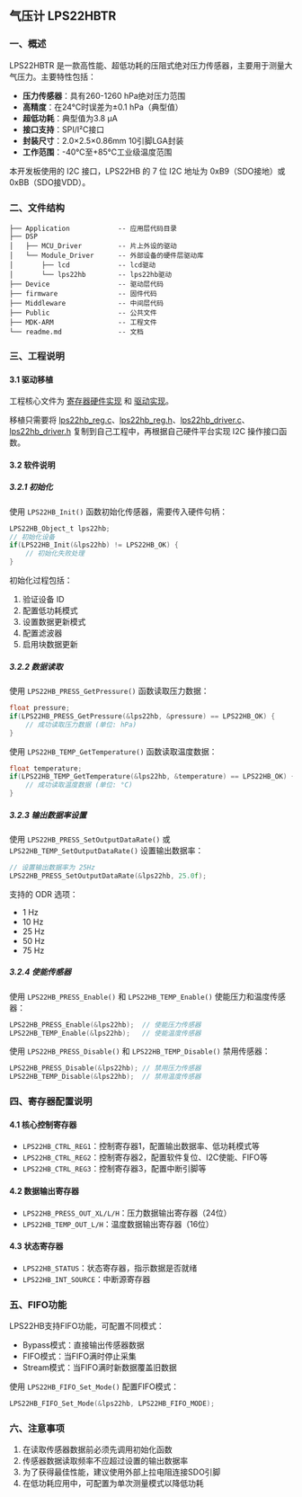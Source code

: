 ## 气压计 LPS22HBTR

### 一、概述

LPS22HBTR 是一款高性能、超低功耗的压阻式绝对压力传感器，主要用于测量大气压力。主要特性包括：

- **压力传感器**：具有260-1260 hPa绝对压力范围
- **高精度**：在24°C时误差为±0.1 hPa（典型值）
- **超低功耗**：典型值为3.8 μA
- **接口支持**：SPI/I²C接口
- **封装尺寸**：2.0×2.5×0.86mm 10引脚LGA封装
- **工作范围**：-40℃至+85℃工业级温度范围

本开发板使用的 I2C 接口，LPS22HB 的 7 位 I2C 地址为 0xB9（SDO接地）或 0xBB（SDO接VDD）。

### 二、文件结构

```
├── Application            -- 应用层代码目录
├── DSP                      
│   ├── MCU_Driver         -- 片上外设的驱动
│   └── Module_Driver      -- 外部设备的硬件层驱动库 
│       ├── lcd            -- lcd驱动
│       └── lps22hb        -- lps22hb驱动 
├── Device                 -- 驱动层代码          
├── firmware               -- 固件代码
├── Middleware             -- 中间层代码
├── Public                 -- 公共文件
├── MDK-ARM                -- 工程文件
└── readme.md              -- 文档
```

### 三、工程说明

#### 3.1 驱动移植

工程核心文件为 [寄存器硬件实现](BSP/Module_Driver/lps22hb/lps22hb_reg.c) 和 [驱动实现](BSP/Module_Driver/lps22hb/lps22hb_driver.c)。

移植只需要将 [lps22hb_reg.c](BSP/Module_Driver/lps22hb/lps22hb_reg.c)、[lps22hb_reg.h](BSP/Module_Driver/lps22hb/lps22hb_reg.h)、[lps22hb_driver.c](BSP/Module_Driver/lps22hb/lps22hb_driver.c)、[lps22hb_driver.h](BSP/Module_Driver/lps22hb/lps22hb_driver.h) 复制到自己工程中，再根据自己硬件平台实现 I2C 操作接口函数。

#### 3.2 软件说明

##### 3.2.1 初始化

使用 `LPS22HB_Init()` 函数初始化传感器，需要传入硬件句柄：

```c
LPS22HB_Object_t lps22hb;
// 初始化设备
if(LPS22HB_Init(&lps22hb) != LPS22HB_OK) {
    // 初始化失败处理
}
```

初始化过程包括：
1. 验证设备 ID
2. 配置低功耗模式
3. 设置数据更新模式
4. 配置滤波器
5. 启用块数据更新

##### 3.2.2 数据读取

使用 `LPS22HB_PRESS_GetPressure()` 函数读取压力数据：

```c
float pressure;
if(LPS22HB_PRESS_GetPressure(&lps22hb, &pressure) == LPS22HB_OK) {
    // 成功读取压力数据 (单位: hPa)
}
```

使用 `LPS22HB_TEMP_GetTemperature()` 函数读取温度数据：

```c
float temperature;
if(LPS22HB_TEMP_GetTemperature(&lps22hb, &temperature) == LPS22HB_OK) {
    // 成功读取温度数据 (单位: °C)
}
```

##### 3.2.3 输出数据率设置

使用 `LPS22HB_PRESS_SetOutputDataRate()` 或 `LPS22HB_TEMP_SetOutputDataRate()` 设置输出数据率：

```c
// 设置输出数据率为 25Hz
LPS22HB_PRESS_SetOutputDataRate(&lps22hb, 25.0f);
```

支持的 ODR 选项：
- 1 Hz
- 10 Hz
- 25 Hz
- 50 Hz
- 75 Hz

##### 3.2.4 使能传感器

使用 `LPS22HB_PRESS_Enable()` 和 `LPS22HB_TEMP_Enable()` 使能压力和温度传感器：

```c
LPS22HB_PRESS_Enable(&lps22hb);  // 使能压力传感器
LPS22HB_TEMP_Enable(&lps22hb);   // 使能温度传感器
```

使用 `LPS22HB_PRESS_Disable()` 和 `LPS22HB_TEMP_Disable()` 禁用传感器：

```c
LPS22HB_PRESS_Disable(&lps22hb); // 禁用压力传感器
LPS22HB_TEMP_Disable(&lps22hb);  // 禁用温度传感器
```

### 四、寄存器配置说明

#### 4.1 核心控制寄存器

- `LPS22HB_CTRL_REG1`：控制寄存器1，配置输出数据率、低功耗模式等
- `LPS22HB_CTRL_REG2`：控制寄存器2，配置软件复位、I2C使能、FIFO等
- `LPS22HB_CTRL_REG3`：控制寄存器3，配置中断引脚等

#### 4.2 数据输出寄存器

- `LPS22HB_PRESS_OUT_XL/L/H`：压力数据输出寄存器（24位）
- `LPS22HB_TEMP_OUT_L/H`：温度数据输出寄存器（16位）

#### 4.3 状态寄存器

- `LPS22HB_STATUS`：状态寄存器，指示数据是否就绪
- `LPS22HB_INT_SOURCE`：中断源寄存器

### 五、FIFO功能

LPS22HB支持FIFO功能，可配置不同模式：
- Bypass模式：直接输出传感器数据
- FIFO模式：当FIFO满时停止采集
- Stream模式：当FIFO满时新数据覆盖旧数据

使用 `LPS22HB_FIFO_Set_Mode()` 配置FIFO模式：
```c
LPS22HB_FIFO_Set_Mode(&lps22hb, LPS22HB_FIFO_MODE);
```

### 六、注意事项

1. 在读取传感器数据前必须先调用初始化函数
2. 传感器数据读取频率不应超过设置的输出数据率
3. 为了获得最佳性能，建议使用外部上拉电阻连接SDO引脚
4. 在低功耗应用中，可配置为单次测量模式以降低功耗